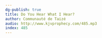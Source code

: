 ```yaml
---
dg-publish: true
title: Do You Hear What I Hear?
author: Communauté de Taizé
audio: http://www.kjvprophecy.com/485.mp3
index: 485
---
```


